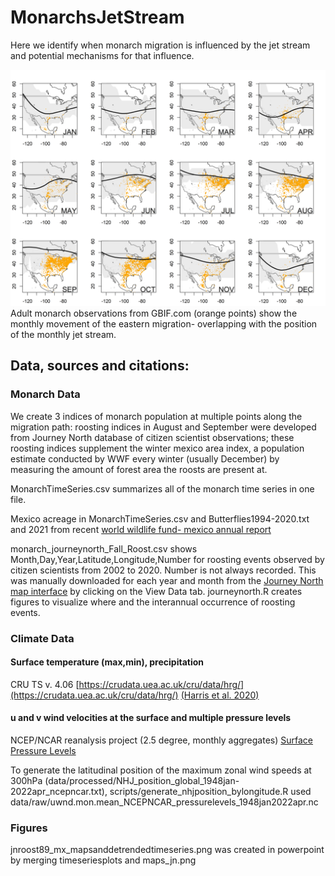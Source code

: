 # MonarchsJetStream
Here we identify when monarch migration is influenced by the jet stream and potential mechanisms for that influence. 

![Monthly monarch and jet stream movement](/figures/allmonths_gbifcentroid_jetpos.png)
Adult monarch observations from GBIF.com (orange points) show the monthly movement of the eastern migration- overlapping with the position of the monthly jet stream.

## Data, sources and citations:

### Monarch Data
We create 3 indices of monarch population at multiple points along the migration path: roosting indices in August and September were developed from Journey North database of citizen scientist observations; these roosting indices supplement the winter mexico area index, a population estimate conducted by WWF every winter (usually December) by measuring the amount of forest area the roosts are present at.

MonarchTimeSeries.csv summarizes all of the monarch time series in one file.

Mexico acreage in MonarchTimeSeries.csv and Butterflies1994-2020.txt and 2021 from recent [world wildlife fund- mexico annual report](https://files.worldwildlife.org/wwfcmsprod/files/Publication/file/7907txsoa8_Monarch_Butterfly_Survey_2021_2022_May24_2022_.pdf) 

monarch_journeynorth_Fall_Roost.csv shows Month,Day,Year,Latitude,Longitude,Number for roosting events observed by citizen scientists from 2002 to 2020. Number is not always recorded. This was manually downloaded for each year and month from the [Journey North map interface](https://maps.journeynorth.org/map/?map=monarch-roost-fall&year=2021) by clicking on the View Data tab. journeynorth.R creates figures to visualize where and the interannual occurrence of roosting events.


### Climate Data <!-- <h1 align="center">Climate Data</h1>  -->

#### Surface temperature (max,min), precipitation 
CRU TS v. 4.06 [https://crudata.uea.ac.uk/cru/data/hrg/](https://crudata.uea.ac.uk/cru/data/hrg/) [(Harris et al. 2020)](https://doi.org/10.1038/s41597-020-0453-3)

#### u and v wind velocities at the surface and multiple pressure levels
NCEP/NCAR reanalysis project (2.5 degree, monthly aggregates)
[Surface](https://www.psl.noaa.gov/data/gridded/data.ncep.reanalysis.derived.surface.html)
[Pressure Levels](https://psl.noaa.gov/data/gridded/data.ncep.reanalysis.pressure.html)

To generate the latitudinal position of the maximum zonal wind speeds at 300hPa (data/processed/NHJ_position_global_1948jan-2022apr_ncepncar.txt), scripts/generate_nhjposition_bylongitude.R used
data/raw/uwnd.mon.mean_NCEPNCAR_pressurelevels_1948jan2022apr.nc 

<!-- Kalnay et al.,The NCEP/NCAR 40-year reanalysis project, Bull. Amer. Meteor. Soc., 77, 437-470, 1996.
Please note: If you acquire NCEP Reanalysis Derived data products from PSL, we ask that you acknowledge us in your use of the data. This may be done by including text such as NCEP Reanalysis Derived data provided by the NOAA/OAR/ESRL PSL, Boulder, Colorado, USA, from their Web site at / in any documents or publications using these data. We would also appreciate receiving a copy of the relevant publications. -->

### Figures

jnroost89_mx_mapsanddetrendedtimeseries.png was created in powerpoint by merging timeseriesplots and maps_jn.png
